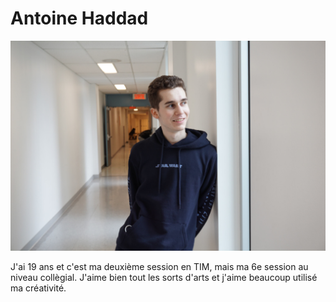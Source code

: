 # Antoine Haddad

<img src="DSC06995.jpeg">

J'ai 19 ans et c'est ma deuxième session en TIM, mais ma 6e session au niveau collègial. J'aime bien tout les sorts d'arts et j'aime beaucoup utilisé ma créativité.
